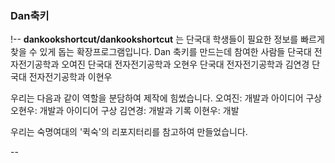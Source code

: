 ### Dan축키

!--
**dankookshortcut/dankookshortcut** 는 단국대 학생들이 필요한 정보를 빠르게 찾을 수 있게 돕는 확장프로그램입니다.
Dan 축키를 만드는데 참여한 사람들
단국대 전자전기공학과 오여진
단국대 전자전기공학과 오현우
단국대 전자전기공학과 김연경
단국대 전자전기공학과 이현우

우리는 다음과 같이 역할을 분담하여 제작에 힘썼습니다.
오여진: 개발과 아이디어 구상
오현우: 개발과 아이디어 구상
김연경: 개발과 기록
이현우: 개발

우리는 숙명여대의 '퀵숙'의 리포지터리를 참고하여 만들었습니다. 

--
